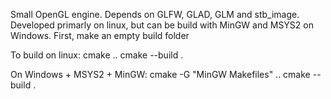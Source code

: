 Small OpenGL engine. Depends on GLFW, GLAD, GLM and stb_image. Developed primarly on linux, but can be build with MinGW and MSYS2 on Windows. 
First, make an empty build folder

To build on linux:
cmake ..
cmake --build .

On Windows + MSYS2 + MinGW:
cmake -G "MinGW Makefiles" ..
cmake --build  .